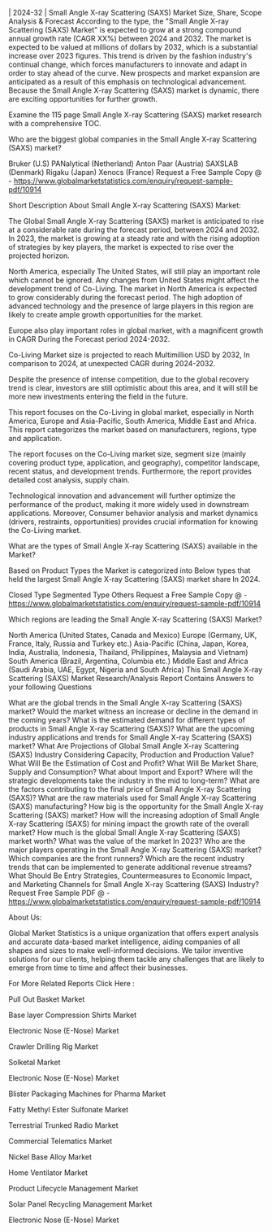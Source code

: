 | 2024-32 | Small Angle X-ray Scattering (SAXS) Market Size, Share, Scope Analysis & Forecast
According to the type, the "Small Angle X-ray Scattering (SAXS) Market" is expected to grow at a strong compound annual growth rate (CAGR XX%) between 2024 and 2032. The market is expected to be valued at millions of dollars by 2032, which is a substantial increase over 2023 figures. This trend is driven by the fashion industry's continual change, which forces manufacturers to innovate and adapt in order to stay ahead of the curve. New prospects and market expansion are anticipated as a result of this emphasis on technological advancement. Because the Small Angle X-ray Scattering (SAXS) market is dynamic, there are exciting opportunities for further growth.

Examine the 115 page Small Angle X-ray Scattering (SAXS) market research with a comprehensive TOC.

Who are the biggest global companies in the Small Angle X-ray Scattering (SAXS) market?


Bruker (U.S)
PANalytical (Netherland)
Anton Paar (Austria)
SAXSLAB (Denmark)
Rigaku (Japan)
Xenocs (France)
Request a Free Sample Copy @ - https://www.globalmarketstatistics.com/enquiry/request-sample-pdf/10914

Short Description About Small Angle X-ray Scattering (SAXS) Market:

The Global Small Angle X-ray Scattering (SAXS) market is anticipated to rise at a considerable rate during the forecast period, between 2024 and 2032. In 2023, the market is growing at a steady rate and with the rising adoption of strategies by key players, the market is expected to rise over the projected horizon.

North America, especially The United States, will still play an important role which cannot be ignored. Any changes from United States might affect the development trend of Co-Living. The market in North America is expected to grow considerably during the forecast period. The high adoption of advanced technology and the presence of large players in this region are likely to create ample growth opportunities for the market.

Europe also play important roles in global market, with a magnificent growth in CAGR During the Forecast period 2024-2032.

Co-Living Market size is projected to reach Multimillion USD by 2032, In comparison to 2024, at unexpected CAGR during 2024-2032.

Despite the presence of intense competition, due to the global recovery trend is clear, investors are still optimistic about this area, and it will still be more new investments entering the field in the future.

This report focuses on the Co-Living in global market, especially in North America, Europe and Asia-Pacific, South America, Middle East and Africa. This report categorizes the market based on manufacturers, regions, type and application.

The report focuses on the Co-Living market size, segment size (mainly covering product type, application, and geography), competitor landscape, recent status, and development trends. Furthermore, the report provides detailed cost analysis, supply chain.

Technological innovation and advancement will further optimize the performance of the product, making it more widely used in downstream applications. Moreover, Consumer behavior analysis and market dynamics (drivers, restraints, opportunities) provides crucial information for knowing the Co-Living market.

What are the types of Small Angle X-ray Scattering (SAXS) available in the Market?

Based on Product Types the Market is categorized into Below types that held the largest Small Angle X-ray Scattering (SAXS) market share In 2024.


Closed Type
Segmented Type
Others
Request a Free Sample Copy @ - https://www.globalmarketstatistics.com/enquiry/request-sample-pdf/10914

Which regions are leading the Small Angle X-ray Scattering (SAXS) Market?

North America (United States, Canada and Mexico)
Europe (Germany, UK, France, Italy, Russia and Turkey etc.)
Asia-Pacific (China, Japan, Korea, India, Australia, Indonesia, Thailand, Philippines, Malaysia and Vietnam)
South America (Brazil, Argentina, Columbia etc.)
Middle East and Africa (Saudi Arabia, UAE, Egypt, Nigeria and South Africa)
This Small Angle X-ray Scattering (SAXS) Market Research/Analysis Report Contains Answers to your following Questions

What are the global trends in the Small Angle X-ray Scattering (SAXS) market? Would the market witness an increase or decline in the demand in the coming years?
What is the estimated demand for different types of products in Small Angle X-ray Scattering (SAXS)? What are the upcoming industry applications and trends for Small Angle X-ray Scattering (SAXS) market?
What Are Projections of Global Small Angle X-ray Scattering (SAXS) Industry Considering Capacity, Production and Production Value? What Will Be the Estimation of Cost and Profit? What Will Be Market Share, Supply and Consumption? What about Import and Export?
Where will the strategic developments take the industry in the mid to long-term?
What are the factors contributing to the final price of Small Angle X-ray Scattering (SAXS)? What are the raw materials used for Small Angle X-ray Scattering (SAXS) manufacturing?
How big is the opportunity for the Small Angle X-ray Scattering (SAXS) market? How will the increasing adoption of Small Angle X-ray Scattering (SAXS) for mining impact the growth rate of the overall market?
How much is the global Small Angle X-ray Scattering (SAXS) market worth? What was the value of the market In 2023?
Who are the major players operating in the Small Angle X-ray Scattering (SAXS) market? Which companies are the front runners?
Which are the recent industry trends that can be implemented to generate additional revenue streams?
What Should Be Entry Strategies, Countermeasures to Economic Impact, and Marketing Channels for Small Angle X-ray Scattering (SAXS) Industry?
Request Free Sample PDF @ - https://www.globalmarketstatistics.com/enquiry/request-sample-pdf/10914

About Us:

Global Market Statistics is a unique organization that offers expert analysis and accurate data-based market intelligence, aiding companies of all shapes and sizes to make well-informed decisions. We tailor inventive solutions for our clients, helping them tackle any challenges that are likely to emerge from time to time and affect their businesses.

For More Related Reports Click Here :

Pull Out Basket Market

Base layer Compression Shirts Market

Electronic Nose (E-Nose) Market

Crawler Drilling Rig Market

Solketal Market

Electronic Nose (E-Nose) Market

Blister Packaging Machines for Pharma Market

Fatty Methyl Ester Sulfonate Market

Terrestrial Trunked Radio Market

Commercial Telematics Market

Nickel Base Alloy Market

Home Ventilator Market

Product Lifecycle Management Market

Solar Panel Recycling Management Market

Electronic Nose (E-Nose) Market